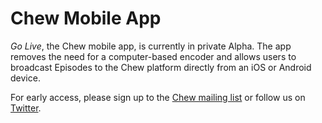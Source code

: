 # Chew Mobile App

*Go Live*, the Chew mobile app, is currently in private Alpha. The app removes the need for a computer-based encoder and allows users to broadcast Episodes to the Chew platform directly from an iOS or Android device. 

For early access, please sign up to the [Chew mailing list](http://chew.tv/register) or follow us on [Twitter](http://twitter.com/chewofficial).


